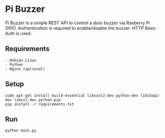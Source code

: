 # Pi Buzzer

Pi Buzzer is a simple REST API to control a door buzzer via Rasberry Pi GPIO.
Authentication is required to enable/disable the buzzer. HTTP Basic Auth is used.

## Requirements

    - Debian Linux
    - Python
    - Nginx (optional)

## Setup

    sudo apt-get install build-essential libsasl2-dev python-dev libldap2-dev libssl-dev python-pip
    pip install -r requirements.txt

## Run

    python main.py
